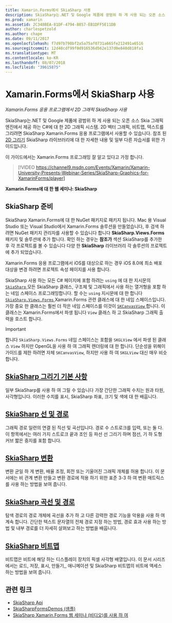 ```yaml
---
title: Xamarin.Forms에서 SkiaSharp 사용
description: SkiaSharp는.NET 및 Google 제품에 광범위 하 게 사용 되는 오픈 소스 Skia 그래픽 엔진에서 제공 하는 C#에 대 한 2D 그래픽 시스템. 이 가이드에서는 SkiaSharp 2D 그래픽 Xamarin.Forms 응용 프로그램에서 사용 하는 방법을 설명 합니다.
ms.prod: xamarin
ms.assetid: 2C348BEA-81DF-4794-8857-EB1DFF5E11DB
author: charlespetzold
ms.author: chape
ms.date: 09/11/2017
ms.openlocfilehash: f7d97b798bf2a5a75af0731a665fe212491a6516
ms.sourcegitcommit: 12d48cdf99f0d916536d562e137d0e840d818fa1
ms.translationtype: MT
ms.contentlocale: ko-KR
ms.lasthandoff: 08/07/2018
ms.locfileid: "39615875"
---
```

# <a name="using-skiasharp-in-xamarinforms"></a>Xamarin.Forms에서 SkiaSharp 사용

_Xamarin.Forms 응용 프로그램에서 2D 그래픽 SkiaSharp 사용_

SkiaSharp는.NET 및 Google 제품에 광범위 하 게 사용 되는 오픈 소스 Skia 그래픽 엔진에서 제공 하는 C#에 대 한 2D 그래픽 시스템. 2D 벡터 그래픽, 비트맵, 텍스트를 그리려면 SkiaSharp Xamarin.Forms 응용 프로그램에서 사용할 수 있습니다. 참조 된 [2D 그리기](~/graphics-games/skiasharp/index.md) SkiaSharp 라이브러리에 대 한 자세한 내용 및 일부 다른 자습서를 위한 가이드입니다.

이 가이드에서는 Xamarin.Forms 프로그래밍 잘 알고 있다고 가정 합니다.

> [!VIDEO https://channel9.msdn.com/Events/Xamarin/Xamarin-University-Presents-Webinar-Series/SkiaSharp-Graphics-for-XamarinForms/player]

**Xamarin.Forms에 대 한 웹 세미나: SkiaSharp**

## <a name="skiasharp-preliminaries"></a>SkiaSharp 준비

SkiaSharp Xamarin.Forms에 대 한 NuGet 패키지로 패키지 됩니다. Mac 용 Visual Studio 또는 Visual Studio에서 Xamarin.Forms 솔루션을 만들었습니다, 후 검색 하려면 NuGet 패키지 관리자를 사용할 수 있습니다 합니다 **SkiaSharp.Views.Forms** 패키지 및 솔루션에 추가 합니다. 확인 하는 경우는 **참조가** 섹션 SkiaSharp를 추가한 후 각 프로젝트를 볼 수 있습니다 다양 한 **SkiaSharp** 라이브러리 각 솔루션의 프로젝트에 추가 되었습니다.

Xamarin.Forms 응용 프로그램에서 iOS를 대상으로 하는 경우 iOS 8.0에 최소 배포 대상을 변경 하려면 프로젝트 속성 페이지를 사용 합니다.

SkiaSharp 사용 하는 모든 C# 페이지에 포함 하려는 `using` 에 대 한 지시문의 [ `SkiaSharp` ](https://developer.xamarin.com/api/namespace/SkiaSharp/) 모든 SkiaSharp 클래스, 구조체 및 그래픽에서 사용 하는 열거형을 포함 하는 네임 스페이스 프로그래밍합니다. 할 수는 `using` 지시문에 대 한 합니다 [ `SkiaSharp.Views.Forms` ](https://developer.xamarin.com/api/namespace/SkiaSharp.Views.Forms/) Xamarin.Forms 관련 클래스에 대 한 네임 스페이스입니다. 가장 중요 한 클래스는 훨씬 더 작은 네임 스페이스를 이것이 [ `SKCanvasView` ](https://developer.xamarin.com/api/type/SkiaSharp.Views.Forms.SKCanvasView/)합니다. 이 클래스는 Xamarin.Forms에서 파생 됩니다 `View` 클래스 하 고 SkiaSharp 그래픽 출력을 호스트 합니다.

> [!IMPORTANT]
> 합니다 `SkiaSharp.Views.Forms` 네임 스페이스는 포함을 `SKGLView` 에서 파생 된 클래스 `View` 하지만 OpenGL을 사용 하 여 그래픽 렌더링에 대 한 합니다. 단순성을 위해이 가이드를 제한 하려면 자체 `SKCanvasView`, 하지만 사용 하 여 `SKGLView` 대신 매우 비슷합니다.

## <a name="skiasharp-drawing-basicsbasicsindexmd"></a>[SkiaSharp 그리기 기본 사항](basics/index.md)

일부 SkiaSharp를 사용 하 여 그릴 수 있습니다 가장 간단한 그래픽 수치는 원과 타원, 사각형입니다. 이러한 수치를 표시, SkiaSharp 좌표, 크기 및 색에 대 한 배웁니다.

## <a name="skiasharp-lines-and-pathspathsindexmd"></a>[SkiaSharp 선 및 경로](paths/index.md)

그래픽 경로 일련의 연결 된 직선 및 곡선입니다. 경로 수 스트로크를 입력, 또는 둘 다. 이 항목에서는 여러 가지 스트로크 끝과 조인 등 파선 선 그리기 하며 점선, 기 하 도형 커브 짧은 중지를 포함 합니다.

## <a name="skiasharp-transformstransformsindexmd"></a>[SkiaSharp 변환](transforms/index.md)

변환 균일 하 게 변환, 배율 조정, 회전 또는 기울어진 그래픽 개체를 허용 합니다. 이 문서에는 비 관계 변환 만들고 변환 경로에 적용 하기 위한 표준 3-3 하 여 변환 매트릭스를 사용 하는 방법을 보여 줍니다.

## <a name="skiasharp-curves-and-pathscurvesindexmd"></a>[SkiaSharp 곡선 및 경로](curves/index.md)

탐색 경로의 경로 개체에 곡선을 추가 하 고 다른 강력한 경로 기능을 악용을 사용 하 여 계속 합니다. 간단한 텍스트 문자열의 전체 경로 지정 하는 방법, 경로 효과 사용 하는 방법 및 내부 경로를 더 자세히 살펴보고 하는 방법을 배웁니다.

## <a name="skiasharp-bitmapsbitmapsindexmd"></a>[SkiaSharp 비트맵](bitmaps/index.md)

비트맵은 비트에 해당 하는 디스플레이 장치의 픽셀 사각형 배열입니다. 이 문서 시리즈에서는 로드, 저장, 표시, 만들기,, 애니메이션 및 SkiaSharp 비트맵의 비트에 액세스 하는 방법을 보여 줍니다.

## <a name="related-links"></a>관련 링크

- [SkiaSharp Api](https://developer.xamarin.com/api/root/SkiaSharp/)
- [SkiaSharpFormsDemos (샘플)](https://developer.xamarin.com/samples/xamarin-forms/SkiaSharpForms/Demos/)
- [SkiaSharp Xamarin.Forms 웹 세미나 (비디오)를 사용 하 여](https://channel9.msdn.com/Events/Xamarin/Xamarin-University-Presents-Webinar-Series/SkiaSharp-Graphics-for-XamarinForms)
